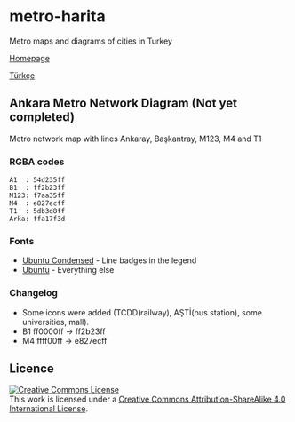 # metro-harita
Metro maps and diagrams of cities in Turkey

[Homepage](https://farukbrgl.github.io/)

[Türkçe](https://github.com/farukbrgl/metro-harita/blob/master/README_tr.md)

## Ankara Metro Network Diagram (Not yet completed)

Metro network map with lines Ankaray, Başkantray, M123, M4 and T1

### RGBA codes
```
A1  : 54d235ff
B1  : ff2b23ff
M123: f7aa35ff
M4  : e827ecff
T1  : 5db3d8ff
Arka: ffa17f3d
```
### Fonts
* [Ubuntu Condensed](https://design.ubuntu.com/font/) - Line badges in the legend
* [Ubuntu](https://design.ubuntu.com/font/) - Everything else

### Changelog
* Some icons were added (TCDD(railway), AŞTİ(bus station), some universities, mall).
* B1 ff0000ff -> ff2b23ff
* M4 ffff00ff -> e827ecff

## Licence
<a rel="license" href="http://creativecommons.org/licenses/by-sa/4.0/"><img alt="Creative Commons License" style="border-width:0" src="https://i.creativecommons.org/l/by-sa/4.0/80x15.png" /></a><br />This work is licensed under a <a rel="license" href="http://creativecommons.org/licenses/by-sa/4.0/">Creative Commons Attribution-ShareAlike 4.0 International License</a>.
